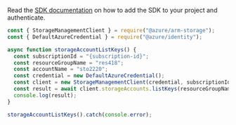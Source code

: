 Read the [SDK documentation](https://github.com/Azure/azure-sdk-for-js/blob/%40azure%2Farm-storage_17.2.0/sdk/storage/arm-storage/README.md) on how to add the SDK to your project and authenticate.

```javascript
const { StorageManagementClient } = require("@azure/arm-storage");
const { DefaultAzureCredential } = require("@azure/identity");

async function storageAccountListKeys() {
  const subscriptionId = "{subscription-id}";
  const resourceGroupName = "res418";
  const accountName = "sto2220";
  const credential = new DefaultAzureCredential();
  const client = new StorageManagementClient(credential, subscriptionId);
  const result = await client.storageAccounts.listKeys(resourceGroupName, accountName);
  console.log(result);
}

storageAccountListKeys().catch(console.error);
```
